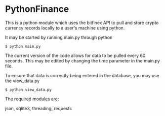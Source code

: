 # PythonFinance
This is a python module which uses the bitfinex API to pull and store crypto currency records locally to a user's machine using python.

It may be started by running main.py through python
```
$ python main.py
```
The current version of the code allows for data to be pulled every 60 seconds. This may be edited by changing the time parameter in the main.py file.

To ensure that data is correctly being entered in the database, you may use the view_data.py
```
$ python view_data.py
```

The required modules are:

json, sqlite3, threading, requests



